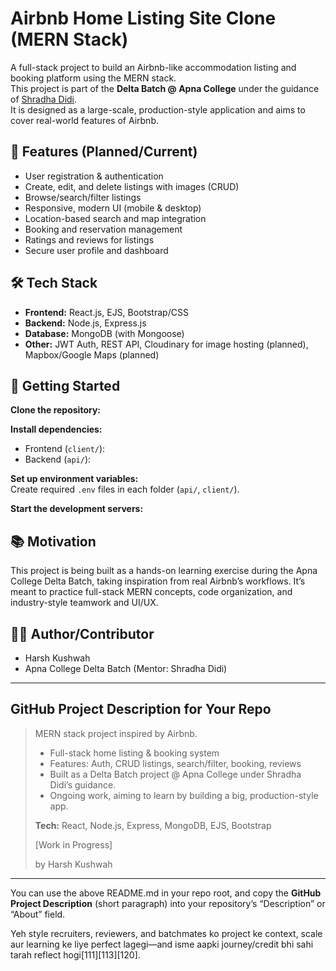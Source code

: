 # Airbnb Home Listing Site Clone (MERN Stack)

A full-stack project to build an Airbnb-like accommodation listing and booking platform using the MERN stack.  
This project is part of the **Delta Batch @ Apna College** under the guidance of [Shradha Didi](https://www.linkedin.com/in/shraddha-khapra).  
It is designed as a large-scale, production-style application and aims to cover real-world features of Airbnb.

## 🚀 Features (Planned/Current)
- User registration & authentication
- Create, edit, and delete listings with images (CRUD)
- Browse/search/filter listings
- Responsive, modern UI (mobile & desktop)
- Location-based search and map integration
- Booking and reservation management
- Ratings and reviews for listings
- Secure user profile and dashboard

## 🛠️ Tech Stack
- **Frontend:** React.js, EJS, Bootstrap/CSS
- **Backend:** Node.js, Express.js
- **Database:** MongoDB (with Mongoose)
- **Other:** JWT Auth, REST API, Cloudinary for image hosting (planned), Mapbox/Google Maps (planned)

## 🏁 Getting Started

**Clone the repository:**

**Install dependencies:**
- Frontend (`client/`):
- Backend (`api/`):

**Set up environment variables:**  
Create required `.env` files in each folder (`api/`, `client/`).

**Start the development servers:**

## 📚 Motivation

This project is being built as a hands-on learning exercise during the Apna College Delta Batch, taking inspiration from real Airbnb’s workflows. It’s meant to practice full-stack MERN concepts, code organization, and industry-style teamwork and UI/UX.

## 🙋‍♂️ Author/Contributor

- Harsh Kushwah
- Apna College Delta Batch (Mentor: Shradha Didi)

---

## GitHub Project Description for Your Repo

> MERN stack project inspired by Airbnb.  
> - Full-stack home listing & booking system  
> - Features: Auth, CRUD listings, search/filter, booking, reviews  
> - Built as a Delta Batch project @ Apna College under Shradha Didi’s guidance.  
> - Ongoing work, aiming to learn by building a big, production-style app.  
>  
> **Tech:** React, Node.js, Express, MongoDB, EJS, Bootstrap  
>  
> [Work in Progress]  
>  
> by Harsh Kushwah

---

You can use the above README.md in your repo root, and copy the **GitHub Project Description** (short paragraph) into your repository’s “Description” or “About” field.

Yeh style recruiters, reviewers, and batchmates ko project ke context, scale aur learning ke liye perfect lagegi—and isme aapki journey/credit bhi sahi tarah reflect hogi[111][113][120].
